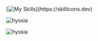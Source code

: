 [![My Skills](https://skillicons.dev/icons?i=js,ts,html,css,svelte,vite,tailwind,bootstrap,nodejs,firebase,git,vscode,)](https://skillicons.dev)


<p><img align="center" src="https://github-readme-stats.vercel.app/api/top-langs?username=hyssia&show_icons=true&locale=en&layout=compact" alt="hyssia" /></p>

<p><img align="center" src="https://github-readme-streak-stats.herokuapp.com/?user=hyssia&" alt="hyssia" /></p>
